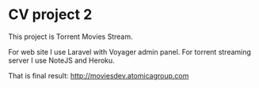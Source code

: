 # CV project 2
This project is Torrent Movies Stream. 

For web site I use Laravel with Voyager admin panel. 
For torrent streaming server I use NoteJS and Heroku. 

That is final result: http://moviesdev.atomicagroup.com
